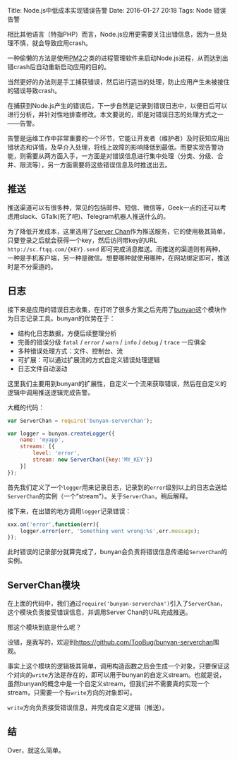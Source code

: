 Title: Node.js中低成本实现错误告警
Date: 2016-01-27 20:18
Tags: Node 错误 告警

相比其他语言（特指PHP）而言，Node.js应用更需要关注出错信息，因为一旦处理不慎，就会导致应用crash。

一种偷懒的方法是使用[PM2](https://github.com/Unitech/pm2)之类的进程管理软件来启动Node.js进程，从而达到出错crash后自动重新启动应用的目的。

当然更好的办法则是手工捕获错误，然后进行适当的处理，防止应用产生未被接住的错误导致crash。

在捕获到Node.js产生的错误后，下一步自然是记录到错误日志中，以便日后可以进行分析，并针对性地排查修改。本文要说的，即是对错误日志的处理方式之一——告警。

告警是运维工作中非常重要的一个环节，它能让开发者（维护者）及时获知应用出错状态和详情，及早介入处理，将线上故障的影响降低到最低。而要实现告警功能，则需要从两方面入手，一方面是对错误信息进行集中处理（分类、分级、合并、限流等），另一方面需要将这些错误信息及时推送出去。

<!-- $$solo_more$$ -->

## 推送

推送渠道可以有很多种，常见的包括邮件、短信、微信等，Geek一点的还可以考虑用slack、GTalk(死了吧)、Telegram机器人推送什么的。

为了降低开发成本，这里选用了[Server Chan](http://sc.ftqq.com/1.version)作为推送服务，它的使用极其简单，只要登录之后就会获得一个key，然后访问带key的URL `http://sc.ftqq.com/{KEY}.send` 即可完成消息推送。而推送的渠道则有两种，一种是手机客户端，另一种是微信。想要哪种就使用哪种，在网站绑定即可，推送时是不分渠道的。

## 日志

接下来是应用的错误日志收集，在打听了很多方案之后先用了[bunyan](https://github.com/trentm/node-bunyan)这个模块作为日志记录工具。bunyan的优势在于：

- 结构化日志数据，方便后续整理分析
- 完善的错误分级 `fatal` / `error` / `warn` / `info` / `debug` / `trace` 一应俱全
- 多种错误处理方式：文件、控制台、流
- 可扩展：可以通过扩展流的方式自定义错误处理逻辑
- 日志文件自动滚动

这里我们主要用到bunyan的扩展性，自定义一个流来获取错误，然后在自定义的逻辑中调用推送逻辑完成告警。

大概的代码：

```javascript
var ServerChan = require('bunyan-serverchan');

var logger = bunyan.createLogger({
	name: 'myapp',
	streams: [{
		level: 'error',
		stream: new ServerChan({key:'MY_KEY'})
	}]
});
```

首先我们定义了一个`logger`用来记录日志，记录到的`error`级别以上的日志会送给`ServerChan`的实例（一个“stream”）。关于`ServerChan`，稍后解释。

接下来，在出错的地方调用`logger`记录错误：

```javascript
xxx.on('error',function(err){
	logger.error(err, 'Something went wrong:%s',err.message);
});
```

此时错误的记录部分就算完成了，bunyan会负责将错误信息传递给`ServerChan`的实例。

## ServerChan模块

在上面的代码中，我们通过`require('bunyan-serverchan')`引入了`ServerChan`，这个模块负责接受错误信息，并调用Server Chan的URL完成推送。

那这个模块到底是什么呢？

没错，是我写的，欢迎到<https://github.com/TooBug/bunyan-serverchan>围观。

事实上这个模块的逻辑极其简单，调用构造函数之后会生成一个对象，只要保证这个对向的`write`方法是存在的，即可以用于bunyan的自定义stream。也就是说，虽然bunyan的概念中是一个自定义stream，但我们并不需要真的实现一个stream，只需要一个有`write`方向的对象即可。

`write`方向负责接受错误信息，并完成自定义逻辑（推送）。

## 结

Over，就这么简单。


